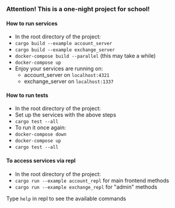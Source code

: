 ### Attention! This is a one-night project for school!

#### How to run services
- In the root directory of the project:
- `cargo build --example account_server`
- `cargo build --example exchange_server`
- `docker-compose build --parallel` (this may take a while)
- `docker-compose up`
- Enjoy your services are running on:
  - account_server on `localhost:4321`
  - exchange_server on `localhost:1337`

#### How to run tests
- In the root directory of the project:
- Set up the services with the above steps
- `cargo test --all`
- To run it once again:
- `docker-compose down`
- `docker-compose up`
- `cargo test --all`

#### To access services via repl
- In the root directory of the project:
- `cargo run --example account_repl` for main frontend methods
- `cargo run --example exchange_repl` for "admin" methods

Type `help` in repl to see the available commands
